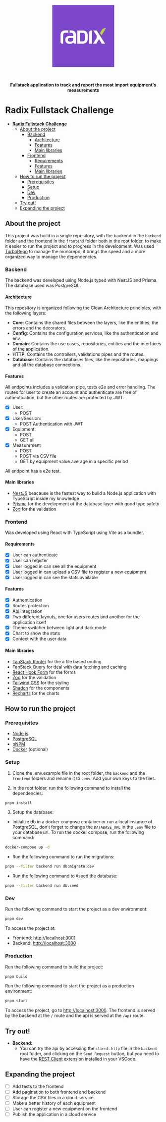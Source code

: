 <div align="center" style="display: flex; flex-direction: column; align-items: center; gap: 1rem">
  <img src="./apps/frontend/public/logo.jpeg" width="200" alt="Radix">
  <br />
  <strong>Fullstack application to track and report the most import equipment's measurements</strong>
</div>

# **Radix Fullstack Challenge**

- [**Radix Fullstack Challenge**](#radix-fullstack-challenge)
  - [About the project](#about-the-project)
    - [Backend](#backend)
      - [Architecture](#architecture)
      - [Features](#features)
      - [Main libraries](#main-libraries)
    - [Frontend](#frontend)
      - [Requirements](#requirements)
      - [Features](#features-1)
      - [Main libraries](#main-libraries-1)
  - [How to run the project](#how-to-run-the-project)
    - [Prerequisites](#prerequisites)
    - [Setup](#setup)
    - [Dev](#dev)
    - [Production](#production)
  - [Try out!](#try-out)
  - [Expanding the project](#expanding-the-project)

## About the project

This project was build in a single repository, with the backend in the `backend` folder and the frontend in the `frontend` folder both in the root folder, to make it easier to run the project and to progress in the development. Was used [TurboRepo](https://turbo.fish/) to manage the monorepo, it brings the speed and a more organized way to manage the dependencies.

### Backend

The backend was developed using Node.js typed with NestJS and Prisma. The database used was PostgreSQL.

#### Architecture

This repository is organized following the Clean Architecture principles, with the following layers:

- **Core**: Contains the shared files between the layers, like the entities, the errors and the decorators.
- **Config**: Contains the configuration services, like the authentication and env.
- **Domain**: Contains the use cases, repositories, entities and the interfaces of the application.
- **HTTP**: Contains the controllers, validations pipes and the routes.
- **Database**: Contains the databases files, like the repositories, mappings and all the database connections.

#### Features

All endpoints includes a validation pipe, tests e2e and error handling. The routes for user to create an account and authenticate are free of authentication, but the other routes are protected by JWT.

- [x] User:
  - POST
- [x] User/Session:
  - POST Authentication with JWT
- [x] Equipment:
  - POST
  - GET all
- [x] Measurement
  - POST
  - POST via CSV file
  - GET by equipment value average in a specific period

All endpoint has a e2e test.

#### Main libraries

- [NestJS](https://nestjs.com/) beacause is the fastest way to build a Node.js application with TypeScript inside my knowledge
- [Prisma](https://www.prisma.io/) for the development of the database layer with good type safety
- [Zod](https://zod.dev/) for the validation

### Frontend

Was developed using React with TypeScript using Vite as a bundler.

#### Requirements

- [x] User can authenticate
- [x] User can register
- [x] User logged in can see all the equipment
- [x] User logged in can upload a CSV file to register a new equipment
- [x] User logged in can see the stats available

#### Features

- [x] Authentication
- [x] Routes protection
- [x] Api integration
- [x] Two different layouts, one for users routes and another for the application itself
- [x] Theme switcher between light and dark mode
- [x] Chart to show the stats
- [x] Context with the user data

#### Main libraries

- [TanStack Router](https://tanstack.com/router/latest) for the a file based routing
- [TanStack Query](https://tanstack.com/query/latest) for deal with data fetching and caching
- [React Hook Form](https://react-hook-form.com/) for the forms
- [Zod](https://zod.dev/) for the validation
- [Tailwind CSS](https://tailwindcss.com/) for the styling
- [Shadcn](https://shadcn.com/) for the components
- [Recharts](https://recharts.org/en-US/) for the charts

## How to run the project

### Prerequisites

- [Node.js](https://nodejs.org/en/)
- [PostgreSQL](https://www.postgresql.org/)
- [pNPM](https://pnpm.io/)
- [Docker](https://www.docker.com/) (optional)

### Setup

1. Clone the .env.example file in the root folder, the `backend` and the `frontend` folders and rename it to `.env`. Add your own keys to the files.

2. In the root folder, run the following command to install the dependencies:

```bash
pnpm install
```

3. Setup the database:

- Initialize db in a docker compose container or run a local instance of PostgreSQL, don't forget to change the `DATABASE_URL` in the `.env` file to your database url. To run the docker compose, run the following command:

```bash
docker-compose up -d
```

- Run the following command to run the migrations:

```bash
pnpm --filter backend run db:migrate:dev
```

- Run the following command to ◊seed the database:

```bash
pnpm --filter backend run db:seed
```

### Dev

Run the following command to start the project as a dev environment:

```bash
pnpm dev
```

To access the project at:

- Frontend: [http://localhost:3001](http://localhost:3001)
- Backend: [http://localhost:3000](http://localhost:3000)

### Production

Run the following command to build the project:

```bash
pnpm build
```

Run the following command to start the project as a production environment:

```bash
pnpm start
```

To access the project, go to [http://localhost:3000](http://localhost:3000). The frontend is served by the backend at the `/` route and the api is served at the `/api` route.

## Try out!

- **Backend:**
  - You can try the api by accessing the `client.http` file in the `backend` root folder, and clicking on the `Send Request` button, but you need to have the [REST Client](https://marketplace.visualstudio.com/items?itemName=humao.rest-client) extension installed in your VSCode.

## Expanding the project

- [ ] Add tests to the frontend
- [ ] Add pagination to both frontend and backend
- [ ] Storage the CSV files in a cloud service
- [ ] Make a better history of each equipment
- [ ] User can register a new equipment on the frontend
- [ ] Publish the application in a cloud service
